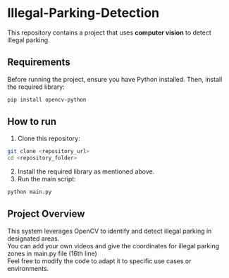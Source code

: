 # Illegal-Parking-Detection
This repository contains a project that uses **computer vision** to detect illegal parking.

## Requirements

Before running the project, ensure you have Python installed. Then, install the required library:

```bash
pip install opencv-python
```

## How to run

1.	Clone this repository:

```bash
git clone <repository_url>
cd <repository_folder>
```

2.	Install the required library as mentioned above.
3.	Run the main script:

```bash
python main.py
```

## Project Overview

This system leverages OpenCV to identify and detect illegal parking in designated areas.  
You can add your own videos and give the coordinates for illegal parking zones in main.py file (16th line)  
Feel free to modify the code to adapt it to specific use cases or environments.